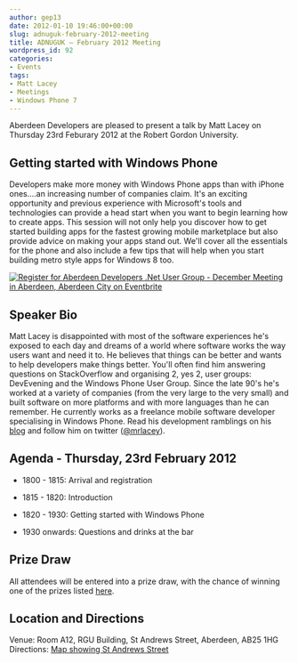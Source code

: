 ```yaml
---
author: gep13
date: 2012-01-10 19:46:00+00:00
slug: adnuguk-february-2012-meeting
title: ADNUGUK – February 2012 Meeting
wordpress_id: 92
categories:
- Events
tags:
- Matt Lacey
- Meetings
- Windows Phone 7
---
```


Aberdeen Developers are pleased to present a talk by Matt Lacey on Thursday 23rd Feburary 2012 at the Robert Gordon University.



## Getting started with Windows Phone



Developers make more money with Windows Phone apps than with iPhone ones....an increasing number of companies claim. It's an exciting opportunity and previous experience with Microsoft's tools and technologies can provide a head start when you want to begin learning how to create apps. This session will not only help you discover how to get started building apps for the fastest growing mobile marketplace but also provide advice on making your apps stand out. We'll cover all the essentials for the phone and also include a few tips that will help when you start building metro style apps for Windows 8 too.



[![Register for Aberdeen Developers .Net User Group - December Meeting in Aberdeen, Aberdeen City  on Eventbrite](http://www.eventbrite.com/registerbutton?eid=2581657808)](http://adnuguk-feb2012.eventbrite.com?ref=ebtn)





## Speaker Bio



Matt Lacey is disappointed with most of the software experiences he's exposed to each day and dreams of a world where software works the way users want and need it to. He believes that things can be better and wants to help developers make things better. You'll often find him answering questions on StackOverflow and organising 2, yes 2, user groups: DevEvening and the Windows Phone User Group. Since the late 90's he's worked at a variety of companies (from the very large to the very small) and built software on more platforms and with more languages than he can remember. He currently works as a freelance mobile software developer specialising in Windows Phone. Read his development ramblings on his [blog](http://blog.mrlacey.co.uk/) and follow him on twitter ([@mrlacey](https://twitter.com/#!/mrlacey)).



## Agenda - Thursday, 23rd February 2012




  * 1800 - 1815: Arrival and registration

  * 1815 - 1820: Introduction

  * 1820 - 1930: Getting started with Windows Phone

  * 1930 onwards: Questions and drinks at the bar


## Prize Draw



All attendees will be entered into a prize draw, with the chance of winning one of the prizes listed [here](http://www.gep13.co.uk/blog/?p=107).



## Location and Directions



Venue: Room A12, RGU Building, St Andrews Street, Aberdeen, AB25 1HG Directions: [Map showing St Andrews Street](http://www.bing.com/maps/?v=2&cp=57.149542434132776~-2.102723645985436&lvl=17&dir=0&sty=c&eo=1&form=LMLTCC)
